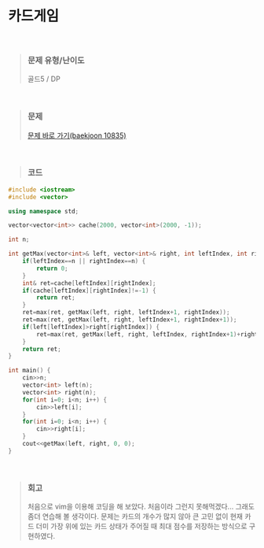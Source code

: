 카드게임
====
<br/>

>### 문제 유형/난이도
>골드5 / DP
<br/>

>### 문제
> <a href="https://www.acmicpc.net/problem/10835">문제 바로 가기(baekjoon 10835)</a>
<br/>

>### 코드
```C++
#include <iostream>
#include <vector>

using namespace std;

vector<vector<int>> cache(2000, vector<int>(2000, -1));

int n;

int getMax(vector<int>& left, vector<int>& right, int leftIndex, int rightIndex) {
    if(leftIndex==n || rightIndex==n) {
        return 0;
    }
    int& ret=cache[leftIndex][rightIndex];
    if(cache[leftIndex][rightIndex]!=-1) {
        return ret;
    }
    ret=max(ret, getMax(left, right, leftIndex+1, rightIndex));
    ret=max(ret, getMax(left, right, leftIndex+1, rightIndex+1));
    if(left[leftIndex]>right[rightIndex]) {
        ret=max(ret, getMax(left, right, leftIndex, rightIndex+1)+right[rightIndex]);
    }
    return ret;
}

int main() {
    cin>>n;
    vector<int> left(n);
    vector<int> right(n);
    for(int i=0; i<n; i++) {
        cin>>left[i];
    }
    for(int i=0; i<n; i++) {
        cin>>right[i];
    }
    cout<<getMax(left, right, 0, 0); 
}
```
<br/>

>### 회고
>처음으로 vim을 이용해 코딩을 해 보았다. 처음이라 그런지 못해먹겠다... 그래도 좀더 연습해 볼 생각이다.
>문제는 카드의 개수가 많지 않아 큰 고민 없이 현재 카드 더미 가장 위에 있는 카드 상태가 주어질 때 최대 점수를 저장하는 방식으로 구현하였다.